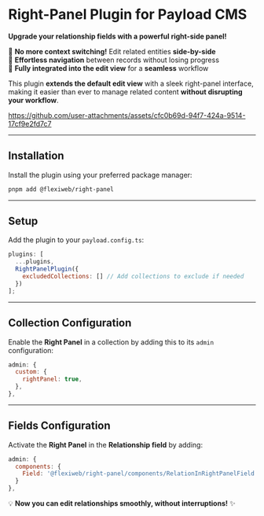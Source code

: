 #  **Right-Panel Plugin for Payload CMS**  

 **Upgrade your relationship fields with a powerful right-side panel!**  

🔹 **No more context switching!** Edit related entities **side-by-side**  
🔹 **Effortless navigation** between records without losing progress  
🔹 **Fully integrated into the edit view** for a **seamless** workflow  

This plugin **extends the default edit view** with a sleek right-panel interface, making it easier than ever to manage related content **without disrupting your workflow**.  

https://github.com/user-attachments/assets/cfc0b69d-94f7-424a-9514-17cf9e2fd7c7
 

---

##  **Installation**  

Install the plugin using your preferred package manager:  

```sh
pnpm add @flexiweb/right-panel
```

---

##  **Setup**  

Add the plugin to your `payload.config.ts`:  

```javascript
plugins: [
  ...plugins,
  RightPanelPlugin({
    excludedCollections: [] // Add collections to exclude if needed
  })
];
```

---

##  **Collection Configuration**  

Enable the **Right Panel** in a collection by adding this to its `admin` configuration:  

```javascript
admin: {
  custom: {
    rightPanel: true,
  },
},
```

---

##  **Fields Configuration**  

Activate the **Right Panel** in the **Relationship field** by adding:  

```javascript
admin: {
  components: {
    Field: '@flexiweb/right-panel/components/RelationInRightPanelField'
  }
},
```

💡 **Now you can edit relationships smoothly, without interruptions!** ✨
